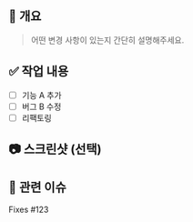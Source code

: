 ## 📌 개요
> 어떤 변경 사항이 있는지 간단히 설명해주세요.

## ✅ 작업 내용
- [ ] 기능 A 추가
- [ ] 버그 B 수정
- [ ] 리팩토링

## 📷 스크린샷 (선택)

## 🔗 관련 이슈
Fixes #123
